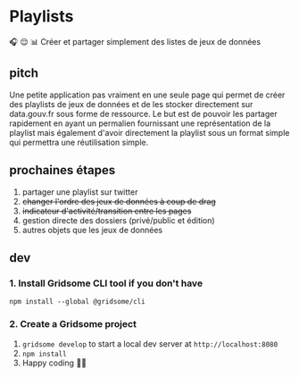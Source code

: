 # Playlists

 🎧 😌 📊 Créer et partager simplement des listes de jeux de données

## pitch

Une petite application pas vraiment en une seule page qui permet de créer des playlists de jeux de données et de les stocker directement sur data.gouv.fr sous forme de ressource. Le but est de pouvoir les partager rapidement en ayant un permalien fournissant une représentation de la playlist mais également d'avoir directement la playlist sous un format simple qui permettra une réutilisation simple.

## prochaines étapes

1. partager une playlist sur twitter
1. ~~changer l'ordre des jeux de données à coup de drag~~
1. ~~indicateur d'activité/transition entre les pages~~
1. gestion directe des dossiers (privé/public et édition)
1. autres objets que les jeux de données


## dev

### 1. Install Gridsome CLI tool if you don't have

`npm install --global @gridsome/cli`

### 2. Create a Gridsome project

1. `gridsome develop` to start a local dev server at `http://localhost:8080`
2. `npm install`
3. Happy coding 🎉🙌
